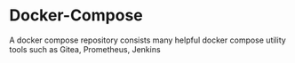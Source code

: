 # Docker-Compose
A docker compose repository consists many helpful docker compose utility tools such as Gitea, Prometheus, Jenkins 
